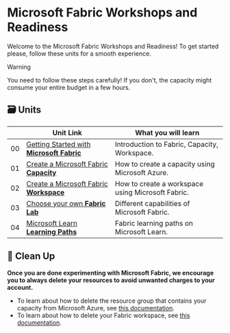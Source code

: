 # Microsoft Fabric Workshops and Readiness

Welcome to the Microsoft Fabric Workshops and Readiness!
To get started please, follow these units for a smooth experience.

> [!WARNING]
> You need to follow these steps carefully! If you don't, the capacity might consume your entire budget in a few hours.

## 🗃️ Units

| | Unit Link | What you will learn |
| ----- | ----- | ----- |
| 00 | [Getting Started with **Microsoft Fabric**](./00-getting-started/README.md) | Introduction to Fabric, Capacity, Workspace. |
| 01 | [Create a Microsoft Fabric **Capacity**](./01-create-fabric-capacity/README.md) | How to create a capacity using Microsoft Azure. |
| 02 | [Create a Microsoft Fabric **Workspace**](./02-create-fabric-workspace/README.md) | How to create a workspace using Microsoft Fabric. |
| 03 | [Choose your own **Fabric Lab**](./03-labs-and-modules/README.md) | Different capabilities of Microsoft Fabric. |
| 04 | [Microsoft Learn **Learning Paths**](./04-microsoft-learn-resources/README.md) | Fabric learning paths on Microsoft Learn. |

## 🧹 Clean Up

**Once you are done experimenting with Microsoft Fabric, we encourage you to always delete your resources to avoid unwanted charges to your account.**

- To learn about how to delete the resource group that contains your capacity from Microsoft Azure, see [this documentation](https://learn.microsoft.com/azure/azure-resource-manager/management/delete-resource-group?tabs=azure-portal#delete-resource-group).
- To learn about how to delete your Fabric workspace, see [this documentation](https://learn.microsoft.com/fabric/data-engineering/tutorial-lakehouse-clean-up).
